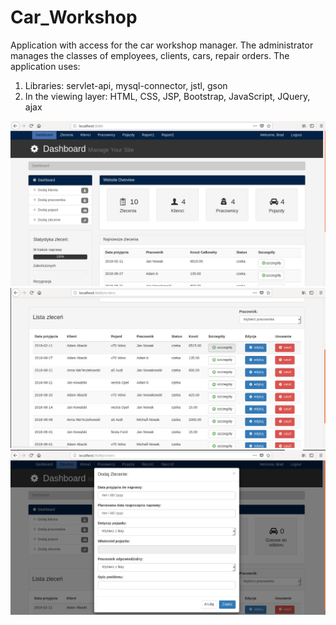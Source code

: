 # Car_Workshop

Application with access for the car workshop manager. The administrator manages the classes of employees, clients, cars, repair orders.
The application uses:
1. Libraries: servlet-api, mysql-connector, jstl, gson
2. In the viewing layer: HTML, CSS, JSP, Bootstrap, JavaScript, JQuery, ajax

![](images/carWorkshop1.png)
![](images/carWorkshop2.png)
![](images/carWorkshop3.png)
